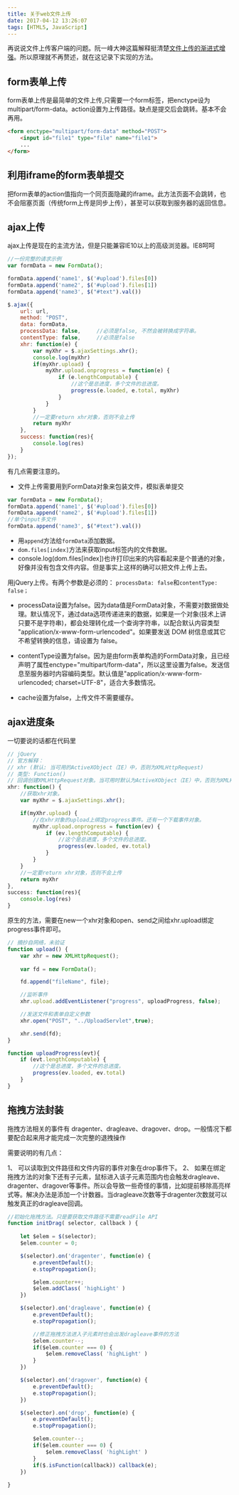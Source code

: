 ```yaml
---
title: 关于web文件上传
date: 2017-04-12 13:26:07
tags: [HTML5, JavaScript]
---
```


再说说文件上传客户端的问题。阮一峰大神这篇解释挺清楚[文件上传的渐进式增强](http://www.ruanyifeng.com/blog/2012/08/file_upload.html)。所以原理就不再赘述，就在这记录下实现的方法。

<!-- more -->

## form表单上传

form表单上传是最简单的文件上传,只需要一个form标签，把enctype设为multipart/form-data。action设置为上传路径。缺点是提交后会跳转。基本不会再用。

``` html
<form enctype="multipart/form-data" method="POST">
    <input id="file1" type="file" name="file1">
    ...
</form>
```

## 利用iframe的form表单提交

把form表单的action值指向一个同页面隐藏的iframe。此方法页面不会跳转，也不会阻塞页面（传统form上传是同步上传），甚至可以获取到服务器的返回信息。

## ajax上传

ajax上传是现在的主流方法，但是只能兼容IE10以上的高级浏览器。IE8呵呵

``` javascript
//一份完整的请求示例
var formData = new FormData();

formData.append('name1', $('#upload').files[0])
formData.append('name2', $('#upload').files[1])
formData.append('name3', $("#text").val())

$.ajax({
    url: url,
    method: "POST",
    data: formData,
    processData: false,     //必须是false, 不然会被转换成字符串。
    contentType: false,     //必须是false
    xhr: function(e) {
        var myXhr = $.ajaxSettings.xhr();
        console.log(myXhr)
        if(myXhr.upload) {
            myXhr.upload.onprogress = function(e) {
                if (e.lengthComputable) {
                    //这个是总进度，多个文件的总进度。
                    progress(e.loaded, e.total, myXhr)
                }
            }
        }
        //一定要return xhr对象，否则不会上传
        return myXhr
    },
    success: function(res){
        console.log(res)
    }
});
```

有几点需要注意的。

* 文件上传需要用到FormData对象来包装文件，模拟表单提交

``` javascript
var formData = new FormData();
formData.append('name1', $('#upload').files[0])   
formData.append('name2', $('#upload').files[1])
//单个input多文件
formData.append('name3', $("#text").val())
```

* 用`append`方法给`formData`添加数据。
* `dom.files[index]`方法来获取input标签内的文件数据。
* console.log(dom.files[index])也许打印出来的内容看起来是个普通的对象，好像并没有包含文件内容。但是事实上这样的确可以把文件上传上去。

用jQuery上传。有两个参数是必须的：
 `processData: false`和`contentType: false；` 

* processData设置为false。因为data值是FormData对象，不需要对数据做处理。默认情况下，通过data选项传递进来的数据，如果是一个对象(技术上讲只要不是字符串)，都会处理转化成一个查询字符串，以配合默认内容类型 "application/x-www-form-urlencoded"。如果要发送 DOM 树信息或其它不希望转换的信息，请设置为 false。

* contentType设置为false。因为是由form表单构造的FormData对象，且已经声明了属性enctype="multipart/form-data"，所以这里设置为false。发送信息至服务器时内容编码类型。默认值是"application/x-www-form-urlencoded; charset=UTF-8"，适合大多数情况。

* cache设置为false，上传文件不需要缓存。

## ajax进度条

一切要说的话都在代码里

```js
// jQuery
// 官方解释：
// xhr (默认: 当可用的ActiveXObject（IE）中，否则为XMLHttpRequest)
// 类型: Function()
// 回调创建XMLHttpRequest对象。当可用时默认为ActiveXObject（IE）中，否则为XMLHttpRequest。提供覆盖你自己的执行的XMLHttpRequest或增强工厂。
xhr: function() {
    //获取xhr对象。
    var myXhr = $.ajaxSettings.xhr();

    if(myXhr.upload) {
        //在xhr对象的upload上绑定progress事件。还有一个下载事件对象。
        myXhr.upload.onprogress = function(ev) {
            if (ev.lengthComputable) {
                //这个是总进度，多个文件的总进度。
                progress(ev.loaded, ev.total)
            }
        }
    }
    //一定要return xhr对象，否则不会上传
    return myXhr
},
success: function(res){
    console.log(res)
}
```

原生的方法，需要在new一个xhr对象和open、send之间给xhr.upload绑定progress事件即可。

``` javascript
// 摘抄自网络，未验证
function upload() {
    var xhr = new XMLHttpRequest();  
  
    var fd = new FormData();  

    fd.append("fileName", file);  

    //监听事件  
    xhr.upload.addEventListener("progress", uploadProgress, false);  

    //发送文件和表单自定义参数  
    xhr.open("POST", "../UploadServlet",true);  

    xhr.send(fd);
}

function uploadProgress(evt){  
    if (evt.lengthComputable) {                    
        //这个是总进度，多个文件的总进度。
        progress(ev.loaded, ev.total)              
    }  
}

```

## 拖拽方法封装

拖拽方法相关的事件有 dragenter、dragleave、dragover、drop。一般情况下都要配合起来用才能完成一次完整的退拽操作

需要说明的有几点：

1、 可以读取到文件路径和文件内容的事件对象在drop事件下。
2、 如果在绑定拖拽方法的对象下还有子元素，鼠标进入该子元素范围内也会触发dragleave、dragenter、dragover等事件。所以会导致一些奇怪的事情，比如提前移除高亮样式等。解决办法是添加一个计数器。当dragleave次数等于dragenter次数就可以触发真正的dragleave回调。

``` javascript
//初始化拖拽方法。只是要获取文件路径不需要readFile API
function initDrag( selector, callback ) {
    
    let $elem = $(selector);
    $elem.counter = 0;

    $(selector).on('dragenter', function(e) {
        e.preventDefault();
        e.stopPropagation();

        $elem.counter++;
        $elem.addClass( 'highLight' )
    })

    $(selector).on('dragleave', function(e) {
        e.preventDefault();
        e.stopPropagation();

        //修正拖拽方法进入子元素时也会出发dragleave事件的方法
        $elem.counter--;
        if($elem.counter === 0) {
            $elem.removeClass( 'highLight' )           
        }
    })

    $(selector).on('dragover', function(e) {
        e.preventDefault();
        e.stopPropagation();
    })

    $(selector).on('drop', function(e) {
        e.preventDefault();
        e.stopPropagation();

        $elem.counter--;
        if($elem.counter === 0) {
            $elem.removeClass( 'highLight' )
        }
        if($.isFunction(callback)) callback(e);
    })
    
}
```